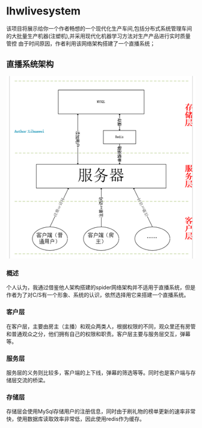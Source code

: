 # lhwlivesystem
该项目将展示给你一个作者畅想的一个现代化生产车间,包括分布式系统管理车间的大批量生产机器(注塑机),并采用现代化机器学习方法对生产产品进行实时质量管控
由于时间原因，作者利用该网络架构搭建了一个直播系统；

## 直播系统架构

![avatar](./dos/picture/总体架构.png)

### 概述

个人认为，我通过借鉴他人架构搭建的spider网络架构并不适用于直播系统，但是作者为了对C/S有一个形象、系统的认识，依然选择用它来搭建一个直播系统。

### 客户层

在客户层，主要由房主（主播）和观众两类人，根据权限的不同，观众里还有房管和普通观众之分，他们拥有自己的权限和职责。客户层主要与服务层交互，弹幕等。

### 服务层

服务层的义务则比较多，客户端的上下线，弹幕的筛选等等。同时也是客户端与存储层交流的桥梁。

### 存储层

存储层会使用MySql存储用户的注册信息，同时由于刷礼物的榜单更新的速率非常快，使用数据库读取效率非常低，因此使用redis作为缓存。